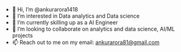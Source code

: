 - 👋 Hi, I’m @ankurarora1418
- 👀 I’m interested in Data analytics and Data science
- 🌱 I’m currently skilling up as a AI Engineer
- 💞️ I’m looking to collaborate on analytics and data science, AI/ML projects
- 📫 Reach out to me on my email: ankurarora81@gmail.com

<!---
ankurarora1418/ankurarora1418 is a ✨ special ✨ repository because its `README.md` (this file) appears on your GitHub profile.
You can click the Preview link to take a look at your changes.
--->
